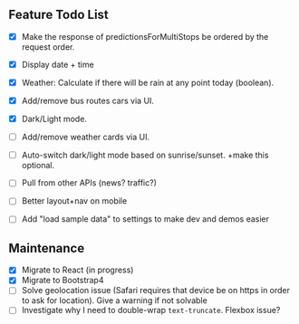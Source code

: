 ## Feature Todo List

- [x] Make the response of predictionsForMultiStops be ordered by the request order.
- [x] Display date + time
- [x] Weather: Calculate if there will be rain at any point today (boolean).
- [x] Add/remove bus routes cars via UI.
- [x] Dark/Light mode.
- [ ] Add/remove weather cards via UI.
- [ ] Auto-switch dark/light mode based on sunrise/sunset. +make this optional.
- [ ] Pull from other APIs (news? traffic?)
- [ ] Better layout+nav on mobile
- [ ] Add "load sample data" to settings to make dev and demos easier


## Maintenance
- [x] Migrate to React (in progress)
- [x] Migrate to Bootstrap4
- [ ] Solve geolocation issue (Safari requires that device be on https in order to ask for location). Give a warning if not solvable
- [ ] Investigate why I need to double-wrap `text-truncate`. Flexbox issue?
